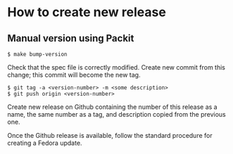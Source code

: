# How to create new release

## Manual version using Packit

```
$ make bump-version
```
Check that the spec file is correctly modified.
Create new commit from this change; this commit will become the new tag.
```
$ git tag -a <version-number> -m <some description>
$ git push origin <version-number>
```


Create new release on Github containing the number of this release as a
name, the same number as a tag, and description copied from the previous
one.


Once the Github release is available, follow the standard procedure for
creating a Fedora update.
